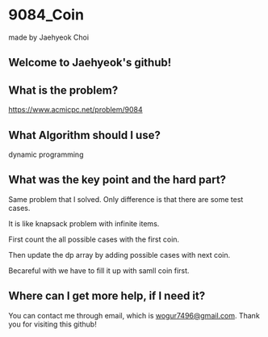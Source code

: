 # 9084_Coin

made by Jaehyeok Choi

## Welcome to Jaehyeok's github!

## What is the problem?

https://www.acmicpc.net/problem/9084

## What Algorithm should I use?

dynamic programming

## What was the key point and the hard part?

Same problem that I solved. Only difference is that there are some test cases.

It is like knapsack problem with infinite items.

First count the all possible cases with the first coin.

Then update the dp array by adding possible cases with next coin.

Becareful with we have to fill it up with samll coin first.

## Where can I get more help, if I need it?

You can contact me through email, which is wogur7496@gmail.com.
Thank you for visiting this github!
